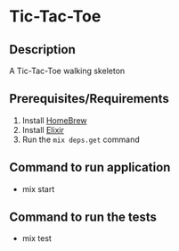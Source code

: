 # Tic-Tac-Toe

## Description
A Tic-Tac-Toe walking skeleton

## Prerequisites/Requirements
1. Install [HomeBrew](https://docs.brew.sh/Installation)
2. Install [Elixir](https://elixir-lang.org/install.html#macos)
3. Run the `mix deps.get` command

## Command to run application
- mix start

## Command to run the tests
- mix test
